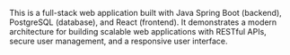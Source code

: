 This is a full-stack web application built with Java Spring Boot (backend), PostgreSQL (database), and React (frontend). It demonstrates a modern architecture for building scalable web applications with RESTful APIs, secure user management, and a responsive user interface.

